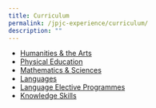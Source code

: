 ```yaml
---
title: Curriculum
permalink: /jpjc-experience/curriculum/
description: ""
---
```




<ul>
	<li><a href="/humanities-and-the-arts/">Humanities & the Arts</a></li>
	<li><a href="/physical-education/">Physical Education</a></li>
	<li><a href="/mathematics-and-sciences/">Mathematics & Sciences</a></li>
	<li><a href="/languages/">Languages</a></li>
	<li><a href="/language-elective-programmes/">Language Elective Programmes</a></li>
	<li><a href="/knowledge-skills/">Knowledge Skills</a></li>
